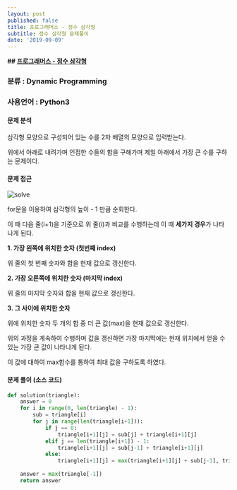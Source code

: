```yaml
---
layout: post
published: false
title: 프로그래머스 - 정수 삼각형
subtitle: 정수 삼각형 문제풀이
date: '2019-09-09'
---
```

**## [프로그래머스 - 정수 삼각형](https://programmers.co.kr/learn/courses/30/lessons/43105)**

### 분류 : Dynamic Programming

### 사용언어 : Python3

#### 문제 분석

삼각형 모양으로 구성되어 있는 수를 2차 배열의 모양으로 입력받는다.

위에서 아래로 내려가며 인접한 수들의 합을 구해가며 제일 아래에서 가장 큰 수를 구하는 문제이다.

#### 문제 접근

![solve](https://user-images.githubusercontent.com/50393277/64528420-6c044700-d343-11e9-90de-72c5649e5778.png)

for문을 이용하여 삼각형의 높이 - 1 만큼 순회한다.

이 때 다음 줄(i+1)을 기준으로 위 줄(i)과 비교를 수행하는데 이 때 **세가지 경우**가 나타나게 된다.

**1. 가장 왼쪽에 위치한 숫자 (첫번째 index)**

위 줄의 첫 번째 숫자와 합을 현재 값으로 갱신한다.

**2. 가장 오른쪽에 위치한 숫자 (마지막 index)**

위 줄의 마지막 숫자와 합을 현재 값으로 갱신한다.

**3. 그 사이에 위치한 숫자**

위에 위치한 숫자 두 개의 합 중 더 큰 값(max)을 현재 값으로 갱신한다.

위의 과정을 계속하여 수행하며 값을 갱신하면 가장 마지막에는 현재 위치에서 얻을 수 있는 가장 큰 값이 나타나게 된다.

이 값에 대하여 max함수를 통하여 최대 값을 구하도록 하였다.

#### 문제 풀이 (소스 코드)

```python
def solution(triangle):
    answer = 0
    for i in range(0, len(triangle) - 1):
        sub = triangle[i]
        for j in range(len(triangle[i+1])):
            if j == 0:
                triangle[i+1][j] = sub[j] + triangle[i+1][j]
            elif j == len(triangle[i+1]) - 1:
                triangle[i+1][j] = sub[j-1] + triangle[i+1][j]
            else:
                triangle[i+1][j] = max(triangle[i+1][j] + sub[j-1], triangle[i+1][j] + sub[j])
    
    answer = max(triangle[-1])
    return answer
```